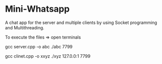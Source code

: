 # Mini-Whatsapp
 A chat app for the server and multiple clients by using Socket programming and Multithreading.

To execute the files
=> open terminals

gcc server.cpp -o abc
./abc 7799

gcc clinet.cpp -o xxyz
./xyz 127.0.0:1 7799
